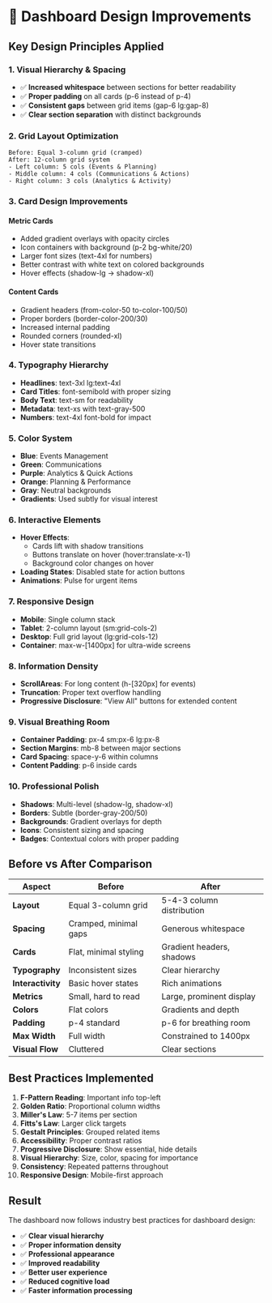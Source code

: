 # 🎨 Dashboard Design Improvements

## Key Design Principles Applied

### 1. **Visual Hierarchy & Spacing**
- ✅ **Increased whitespace** between sections for better readability
- ✅ **Proper padding** on all cards (p-6 instead of p-4)
- ✅ **Consistent gaps** between grid items (gap-6 lg:gap-8)
- ✅ **Clear section separation** with distinct backgrounds

### 2. **Grid Layout Optimization**
```
Before: Equal 3-column grid (cramped)
After: 12-column grid system
- Left column: 5 cols (Events & Planning)
- Middle column: 4 cols (Communications & Actions)
- Right column: 3 cols (Analytics & Activity)
```

### 3. **Card Design Improvements**

#### **Metric Cards**
- Added gradient overlays with opacity circles
- Icon containers with background (p-2 bg-white/20)
- Larger font sizes (text-4xl for numbers)
- Better contrast with white text on colored backgrounds
- Hover effects (shadow-lg → shadow-xl)

#### **Content Cards**
- Gradient headers (from-color-50 to-color-100/50)
- Proper borders (border-color-200/30)
- Increased internal padding
- Rounded corners (rounded-xl)
- Hover state transitions

### 4. **Typography Hierarchy**
- **Headlines**: text-3xl lg:text-4xl
- **Card Titles**: font-semibold with proper sizing
- **Body Text**: text-sm for readability
- **Metadata**: text-xs with text-gray-500
- **Numbers**: text-4xl font-bold for impact

### 5. **Color System**
- **Blue**: Events Management
- **Green**: Communications
- **Purple**: Analytics & Quick Actions
- **Orange**: Planning & Performance
- **Gray**: Neutral backgrounds
- **Gradients**: Used subtly for visual interest

### 6. **Interactive Elements**
- **Hover Effects**: 
  - Cards lift with shadow transitions
  - Buttons translate on hover (hover:translate-x-1)
  - Background color changes on hover
- **Loading States**: Disabled state for action buttons
- **Animations**: Pulse for urgent items

### 7. **Responsive Design**
- **Mobile**: Single column stack
- **Tablet**: 2-column layout (sm:grid-cols-2)
- **Desktop**: Full grid layout (lg:grid-cols-12)
- **Container**: max-w-[1400px] for ultra-wide screens

### 8. **Information Density**
- **ScrollAreas**: For long content (h-[320px] for events)
- **Truncation**: Proper text overflow handling
- **Progressive Disclosure**: "View All" buttons for extended content

### 9. **Visual Breathing Room**
- **Container Padding**: px-4 sm:px-6 lg:px-8
- **Section Margins**: mb-8 between major sections
- **Card Spacing**: space-y-6 within columns
- **Content Padding**: p-6 inside cards

### 10. **Professional Polish**
- **Shadows**: Multi-level (shadow-lg, shadow-xl)
- **Borders**: Subtle (border-gray-200/50)
- **Backgrounds**: Gradient overlays for depth
- **Icons**: Consistent sizing and spacing
- **Badges**: Contextual colors with proper padding

## Before vs After Comparison

| Aspect | Before | After |
|--------|---------|--------|
| **Layout** | Equal 3-column grid | 5-4-3 column distribution |
| **Spacing** | Cramped, minimal gaps | Generous whitespace |
| **Cards** | Flat, minimal styling | Gradient headers, shadows |
| **Typography** | Inconsistent sizes | Clear hierarchy |
| **Interactivity** | Basic hover states | Rich animations |
| **Metrics** | Small, hard to read | Large, prominent display |
| **Colors** | Flat colors | Gradients and depth |
| **Padding** | p-4 standard | p-6 for breathing room |
| **Max Width** | Full width | Constrained to 1400px |
| **Visual Flow** | Cluttered | Clear sections |

## Best Practices Implemented

1. **F-Pattern Reading**: Important info top-left
2. **Golden Ratio**: Proportional column widths
3. **Miller's Law**: 5-7 items per section
4. **Fitts's Law**: Larger click targets
5. **Gestalt Principles**: Grouped related items
6. **Accessibility**: Proper contrast ratios
7. **Progressive Disclosure**: Show essential, hide details
8. **Visual Hierarchy**: Size, color, spacing for importance
9. **Consistency**: Repeated patterns throughout
10. **Responsive Design**: Mobile-first approach

## Result

The dashboard now follows industry best practices for dashboard design:
- ✅ **Clear visual hierarchy**
- ✅ **Proper information density**
- ✅ **Professional appearance**
- ✅ **Improved readability**
- ✅ **Better user experience**
- ✅ **Reduced cognitive load**
- ✅ **Faster information processing**